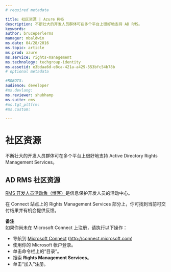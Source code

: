 ```yaml
---
# required metadata

title: 社区资源 | Azure RMS
description: 不断壮大的开发人员群体可在多个平台上很好地支持 AD RMS。
keywords:
author: bruceperlerms
manager: mbaldwin
ms.date: 04/28/2016
ms.topic: article
ms.prod: azure
ms.service: rights-management
ms.technology: techgroup-identity
ms.assetid: e3bdaa6d-e8ca-421a-a429-553bfc54b78b
# optional metadata

#ROBOTS:
audience: developer
#ms.devlang:
ms.reviewer: shubhamp
ms.suite: ems
#ms.tgt_pltfrm:
#ms.custom:

---
```


# 社区资源

不断壮大的开发人员群体可在多个平台上很好地支持 Active Directory Rights Management Services。

## AD RMS 社区资源

[RMS 开发人员活动角（博客）](http://blogs.msdn.com/b/rms/)是信息保护开发人员的活动中心。

在 Connect 站点上的 Rights Management Services 部分上，你可找到当前可交付结果并有机会提供反馈。

**备注**  
如果你尚未在 Microsoft Connect 上注册，请执行以下操作：

-   导航到 [Microsoft Connect](http://connect.microsoft.com) (http://connect.microsoft.com)
-   使用你的 Microsoft 帐户登录。
-   单击命令栏上的“目录”。
-   搜索 **Rights Management Services**。
-   单击“加入”注册。

 

 

 





<!--HONumber=Apr16_HO4-->


